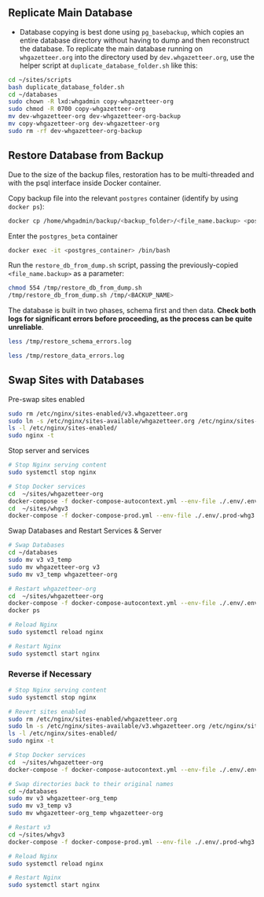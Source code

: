 ## Replicate Main Database

- Database copying is best done using `pg_basebackup`, which copies an entire database directory without having to dump and then reconstruct the database. To replicate the main database running on `whgazetteer.org` into the directory used by `dev.whgazetteer.org`, use the helper script at `duplicate_database_folder.sh` like this:

```sh
cd ~/sites/scripts
bash duplicate_database_folder.sh
cd ~/databases
sudo chown -R lxd:whgadmin copy-whgazetteer-org
sudo chmod -R 0700 copy-whgazetteer-org
mv dev-whgazetteer-org dev-whgazetteer-org-backup
mv copy-whgazetteer-org dev-whgazetteer-org
sudo rm -rf dev-whgazetteer-org-backup
```

## Restore Database from Backup

Due to the size of the backup files, restoration has to be multi-threaded and with the psql interface inside Docker container.

Copy backup file into the relevant `postgres` container (identify by using `docker ps`):
```bash
docker cp /home/whgadmin/backup/<backup_folder>/<file_name.backup> <postgres_container>:/tmp/<file_name.backup>
```

Enter the `postgres_beta` container
```bash
docker exec -it <postgres_container> /bin/bash
```

Run the `restore_db_from_dump.sh` script, passing the previously-copied `<file_name.backup>` as a parameter:
```bash
chmod 554 /tmp/restore_db_from_dump.sh
/tmp/restore_db_from_dump.sh /tmp/<BACKUP_NAME>
```

The database is built in two phases, schema first and then data. **Check both logs for significant errors before proceeding, as the process can be quite unreliable**.
```bash
less /tmp/restore_schema_errors.log
```
```bash
less /tmp/restore_data_errors.log
```

## Swap Sites with Databases

Pre-swap sites enabled
```bash
sudo rm /etc/nginx/sites-enabled/v3.whgazetteer.org
sudo ln -s /etc/nginx/sites-available/whgazetteer.org /etc/nginx/sites-enabled/
ls -l /etc/nginx/sites-enabled/
sudo nginx -t
```

Stop server and services
```bash
# Stop Nginx serving content
sudo systemctl stop nginx

# Stop Docker services
cd  ~/sites/whgazetteer-org
docker-compose -f docker-compose-autocontext.yml --env-file ./.env/.env down
cd  ~/sites/whgv3
docker-compose -f docker-compose-prod.yml --env-file ./.env/.prod-whg3 down
```

Swap Databases and Restart Services & Server
```bash
# Swap Databases
cd ~/databases
sudo mv v3 v3_temp
sudo mv whgazetteer-org v3
sudo mv v3_temp whgazetteer-org

# Restart whgazetteer-org
cd  ~/sites/whgazetteer-org
docker-compose -f docker-compose-autocontext.yml --env-file ./.env/.env up -d && docker ps
docker ps

# Reload Nginx
sudo systemctl reload nginx

# Restart Nginx
sudo systemctl start nginx
```

### Reverse if Necessary
```bash
# Stop Nginx serving content
sudo systemctl stop nginx

# Revert sites enabled
sudo rm /etc/nginx/sites-enabled/whgazetteer.org
sudo ln -s /etc/nginx/sites-available/v3.whgazetteer.org /etc/nginx/sites-enabled/
ls -l /etc/nginx/sites-enabled/
sudo nginx -t

# Stop Docker services
cd  ~/sites/whgazetteer-org
docker-compose -f docker-compose-autocontext.yml --env-file ./.env/.env down

# Swap directories back to their original names
cd ~/databases
sudo mv v3 whgazetteer-org_temp
sudo mv v3_temp v3
sudo mv whgazetteer-org_temp whgazetteer-org

# Restart v3
cd ~/sites/whgv3
docker-compose -f docker-compose-prod.yml --env-file ./.env/.prod-whg3 up -d && docker ps

# Reload Nginx
sudo systemctl reload nginx

# Restart Nginx
sudo systemctl start nginx
```

